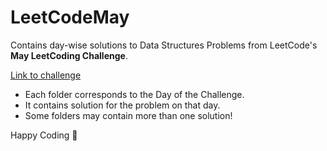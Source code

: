 # LeetCodeMay

Contains day-wise solutions to Data Structures Problems from LeetCode's **May LeetCoding Challenge**.

[Link to challenge](https://leetcode.com/explore/featured/card/may-leetcoding-challenge/)

* Each folder corresponds to the Day of the Challenge.
* It contains solution for the problem on that day. 
* Some folders may contain more than one solution!

Happy Coding :sunflower:
